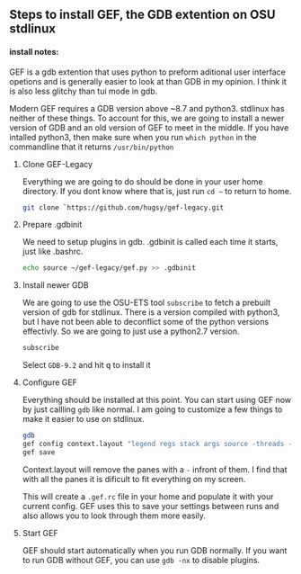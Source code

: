 ## Steps to install GEF, the GDB extention on OSU stdlinux

#### install notes:

GEF is a gdb extention that uses python to preform aditional user interface opetions and is generally easier to look at than GDB in my opinion.  I think it is also less glitchy than tui mode in gdb.

Modern GEF requires a GDB version above ~8.7 and python3.  stdlinux has neither of these things.  To account for this, we are going to install a newer version of GDB and an old version of GEF to meet in the middle.  If you have intalled python3, then make sure when you run `which python` in the commandline that it returns `/usr/bin/python`



1. Clone GEF-Legacy

    Everything we are going to do should be done in your user home directory.  If you dont know where that is, just run `cd ~` to return to home.

    ```bash
    git clone `https://github.com/hugsy/gef-legacy.git
    ```

2. Prepare .gdbinit

    We need to setup plugins in gdb.  .gdbinit is called each time it starts, just like .bashrc.

    ```bash
    echo source ~/gef-legacy/gef.py >> .gdbinit
    ```

3. Install newer GDB

    We are going to use the OSU-ETS tool `subscribe` to fetch a prebuilt version of gdb for stdlinux.  There is a version compiled with python3, but I have not been able to deconflict some of the python versions effectivly.  So we are going to just use a python2.7 version.

    ```bash
    subscribe
    ```
    Select `GDB-9.2` and hit <kbd>q</kbd> to install it

4. Configure GEF

    Everything should be installed at this point. You can start using GEF now by just callling `gdb` like normal.  I am going to customize a few things to make it easier to use on stdlinux.

    ```bash
    gdb
    gef config context.layout "legend regs stack args source -threads -trace -code -extra memory"
    gef save
    ```
    Context.layout will remove the panes with a `-` infront of them. I find that with all the panes it is dificult to fit everything on my screen.

    This will create a `.gef.rc` file in your home and populate it with your current config. GEF uses this to save your settings between runs and also allows you to look through them more easily.


5. Start GEF

    GEF should start automatically when you run GDB normally.  If you want to run GDB without GEF, you can use `gdb -nx` to disable plugins.